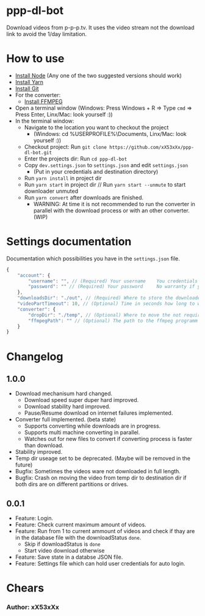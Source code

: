 # ppp-dl-bot
Download videos from p-p-p.tv. It uses the video stream not the download link to avoid the 1/day limitation.

# How to use
 - [Install Node](https://nodejs.org/) (Any one of the two suggested versions should work)
 - [Install Yarn](https://classic.yarnpkg.com/en/docs/install/)
 - [Install Git](https://www.linode.com/docs/development/version-control/how-to-install-git-on-linux-mac-and-windows/)
 - For the converter:
   - [Install FFMPEG](https://www.ffmpeg.org/download.html)
 - Open a terminal window (Windows: Press Windows + R => Type `cmd` => Press Enter, Linx/Mac: look yourself :))
 - In the terminal window:
    -  Navigate to the location you want to checkout the project
       -  (Windows: cd %USERPROFILE%\Documents, Linx/Mac: look yourself :))
    -  Checkout project: Run `git clone https://github.com/xX53xXx/ppp-dl-bot.git`
    -  Enter the projects dir: Run `cd ppp-dl-bot`
    -  Copy `dev.settings.json` to `settings.json` and edit `settings.json`
       -  (Put in your credentials and destination directory)
    -  Run `yarn install` in project dir
    -  Run `yarn start` in project dir // Run `yarn start --unmute` to start downloader unmuted
    -  Run `yarn convert` after downloads are finished.
       -  WARNING: At time it is not recommended to run the converter in parallel with the download process or with an other converter. (WIP)

# Settings documentation
Documentation which possibilities you have in the `settings.json` file.
```js
{
    "account": {
        "username": "", // (Required) Your username    You credentials are save if you use my code. You can look through the code, there is no backdor or sth. like that.
        "password": "" // (Required) Your password     No warranty if you use code from a fork. Take care not to push your credentials. settings.json is per default in .gitignore
    },
    "downloadsDir": "./out", // (Required) Where to store the downloaded files
    "videoPartTimeout": 10, // (Optional) Time in seconds how long to wait for the initial video stream befor the video gets the status 'broken' and the download continues with the next
    "converter": {
        "dropDir": "./temp", // (Optional) Where to move the not required files after converting process. If null, the files will be deleted.
        "ffmpegPath": "" // (Optional) The path to the ffmpeg programm on your system. If not set, that one in the PATH env var will be used.
    }
}
```

# Changelog
## 1.0.0
- Download mechanisum hard changed.
  - Download speed super duper hard improved.
  - Download stability hard improved.
  - Pause/Resume download on internet failures implemented.
- Converter full implemented. (beta state)
  - Supports converting while downloads are in progress.
  - Supports multi machine converting in parallel.
  - Watches out for new files to convert if converting process is faster than download.
- Stability improved.
- Temp dir useage set to be deprecated. (Maybe will be removed in the future)
- Bugfix: Sometimes the videos ware not downloaded in full length.
- Bugfix: Crash on moving the video from temp dir to destination dir if both dirs are on different partitions or drives.
  
## 0.0.1
- Feature: Login.
- Feature: Check current maximum amount of videos.
- Feature: Run from 1 to current ammount of videos and check if thay are in the database file with the downloadStatus `done`.
  - Skip if downloadStatus is `done`
  - Start video download otherwise
- Feature: Save state in a databse JSON file.
- Feature: Settings file which can hold user credentials for auto login.

# Chears
### Author: xX53xXx